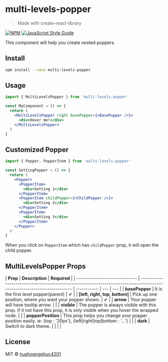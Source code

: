 # multi-levels-popper

> Made with create-react-library

[![NPM](https://img.shields.io/npm/v/multi-levels-popper.svg)](https://www.npmjs.com/package/multi-levels-popper) [![JavaScript Style Guide](https://img.shields.io/badge/code_style-standard-brightgreen.svg)](https://standardjs.com)

This component will help you create nested poppers.

## Install

```bash
npm install --save multi-levels-popper
```

## Usage

```jsx
import { MultiLevelsPopper } from 'multi-levels-popper'

const MyComponent = () => {
  return (
    <MultiLevelsPopper right basePopper={<BasePopper />}>
      <div>Hover me!</div>
    </MultiLevelsPopper>
  )
}
```

## Customized Popper

```jsx
import { Popper, PopperItem } from 'multi-levels-popper'

const SettingPopper = () => {
  return (
    <Popper>
      <PopperItem>
        <div>Setting 1</div>
      </PopperItem>
      <PopperItem childPopper={<ChildPopper />}>
        <div>Setting 2</div>
      </PopperItem>
      <PopperItem>
        <div>Setting 3</div>
      </PopperItem>
    </Popper>
  )
}
```

When you click on `PopperItem` which has `childPopper` prop, it will open the child popper.

## MultiLevelsPopper Props

| **Prop**                       | **Description**                                                                                                            | **Required** |
| ------------------------------ | -------------------------------------------------------------------------------------------------------------------------- | :----------: | --- | --- |
| **basePopper**                 | It is the first level popper(parent)                                                                                       |      ✔       |
| **[left, right, top, bottom]** | Pick up one position, where you want your popper shown.                                                                    |      ✔       |
| **arrow**                      | Your popper will have tooltip arrow.                                                                                       |              |
| **visible**                    | The popper is always visible with this prop. If it not have this prop, it is only visible when you hover the wrapped node. |              |
| **popperPosition**             | This prop helps you change your popper position easily. ie: {top : '20px'}, {left\|right\|top\|bottom : '...'}             |              |
| **dark**                       | Switch to dark theme.                                                                                                      |              |     |     |

## License

MIT © [huahoangphuc4201](https://github.com/huahoangphuc4201)
